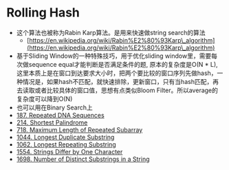 # Rolling Hash

* 这个算法也被称为Rabin Karp算法。是用来快速做string search的算法
  * [https://en.wikipedia.org/wiki/Rabin%E2%80%93Karp\_algorithm](https://en.wikipedia.org/wiki/Rabin%E2%80%93Karp\_algorithm)
* 基于Sliding Window的一种特殊技巧，用于优化sliding window里，需要每次做sequence equal才能判断是否满足条件的题, 原本的复杂度是O(N \* L),这里本质上是在窗口到达要求大小时，把两个要比较的窗口序列先做hash，一种情况是，如果hash不匹配，就快速排除，更新窗口，只有当hash匹配，再去读取或者比较具体的窗口值，思想有点类似Bloom Filter。所以average的复杂度可以降到O(N)
* 也可以用在Binary Search上
* [187. Repeated DNA Sequences](https://leetcode.com/problems/repeated-dna-sequences)
* [214. Shortest Palindrome](https://leetcode.com/problems/shortest-palindrome)
* [718. Maximum Length of Repeated Subarray](https://leetcode.com/problems/maximum-length-of-repeated-subarray)
* [1044. Longest Duplicate Substring](https://leetcode.com/problems/longest-duplicate-substring)
* [1062. Longest Repeating Substring](https://leetcode.com/problems/longest-repeating-substring)
* [1554. Strings Differ by One Character](https://leetcode.com/problems/strings-differ-by-one-character)
* [1698. Number of Distinct Substrings in a Strin](https://leetcode.com/problems/number-of-distinct-substrings-in-a-string)g
